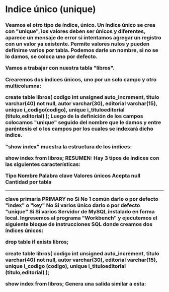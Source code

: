 <h1>Indice único (unique) </h1>
<h3>Veamos el otro tipo de índice, único. Un índice único se crea con "unique", los valores deben ser únicos y diferentes, aparece un mensaje de error si intentamos agregar un registro con un valor ya existente. Permite valores nulos y pueden definirse varios por tabla. Podemos darle un nombre, si no se lo damos, se coloca uno por defecto.

Vamos a trabajar con nuestra tabla "libros".

Crearemos dos índices únicos, uno por un solo campo y otro multicolumna:

 create table libros(
  codigo int unsigned auto_increment,
  titulo varchar(40) not null,
  autor varchar(30),
  editorial varchar(15),
  unique i_codigo(codigo),
  unique i_tituloeditorial (titulo,editorial)
 );
Luego de la definición de los campos colocamos "unique" seguido del nombre que le damos y entre paréntesis el o los campos por los cuales se indexará dicho índice.

"show index" muestra la estructura de los índices:

 show index from libros;
RESUMEN: Hay 3 tipos de índices con las siguientes características:


Tipo		Nombre			Palabra clave	Valores únicos	Acepta null	Cantidad por tabla
___________________________________________________________________________________________________________
clave primaria	PRIMARY			no		Si		No		1
común		darlo o por defecto	"index" o "key"	No		Si		varios
único		darlo o por defecto	"unique"	Si		Si		varios
Servidor de MySQL instalado en forma local.
Ingresemos al programa "Workbench" y ejecutemos el siguiente bloque de instrucciones SQL donde creamos dos índices únicos:

drop table if exists libros;

create table libros(
  codigo int unsigned auto_increment,
  titulo varchar(40) not null,
  autor varchar(30),
  editorial varchar(15),
  unique i_codigo (codigo),
  unique i_tituloeditorial (titulo,editorial)
);

show index from libros;
Genera una salida similar a esta:</h3>